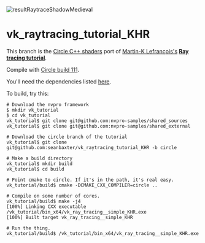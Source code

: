 ﻿![resultRaytraceShadowMedieval](docs/Images/resultRaytraceShadowMedieval.png)

# vk_raytracing_tutorial_KHR

This branch is the [Circle C++ shaders](https://github.com/seanbaxter/shaders/blob/master/README.md) port of [Martin-K Lefrançois's](https://twitter.com/doragonhanta) [**Ray tracing tutorial**](https://nvpro-samples.github.io/vk_raytracing_tutorial_KHR/).

Compile with [Circle build 111](https://www.circle-lang.org).

You'll need the dependencies listed [here](https://nvpro-samples.github.io/vk_mini_path_tracer/index.html#hello,vulkan!/settingupyourdevelopmentenvironment/installdependencies).

To build, try this:

```
# Download the nvpro framework
$ mkdir vk_tutorial
$ cd vk_tutorial
vk_tutorial$ git clone git@github.com:nvpro-samples/shared_sources
vk_tutorial$ git clone git@github.com:nvpro-samples/shared_external

# Download the circle branch of the tutorial
vk_tutorial$ git clone git@github.com:seanbaxter/vk_raytracing_tutorial_KHR -b circle

# Make a build directory
vk_tutorial$ mkdir build
vk_tutorial$ cd build

# Point cmake to circle. If it's in the path, it's real easy.
vk_tutorial/build$ cmake -DCMAKE_CXX_COMPILER=circle ..

# Compile on some number of cores.
vk_tutorial/build$ make -j4
[100%] Linking CXX executable /vk_tutorial/bin_x64/vk_ray_tracing__simple_KHR.exe
[100%] Built target vk_ray_tracing__simple_KHR

# Run the thing.
vk_tutorial/build$ /vk_tutorial/bin_x64/vk_ray_tracing__simple_KHR.exe
```

